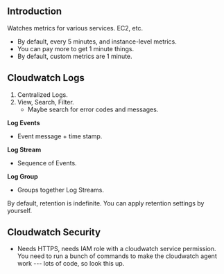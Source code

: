 ## Introduction
Watches metrics for various services.  EC2, etc.

- By default, every 5 minutes, and instance-level metrics.
- You can pay more to get 1 minute things.
- By default, custom metrics are 1 minute.

## Cloudwatch Logs
1. Centralized Logs.
2. View, Search, Filter.
	- Maybe search for error codes and messages.

**Log Events**
- Event message + time stamp.

**Log Stream**
- Sequence of Events.

**Log Group**
- Groups together Log Streams.

By default, retention is indefinite.  You can apply retention settings by yourself.

## Cloudwatch Security
- Needs HTTPS, needs IAM role with a cloudwatch service permission.  You need to run a bunch of commands to make the cloudwatch agent work --- lots of code, so look this up.